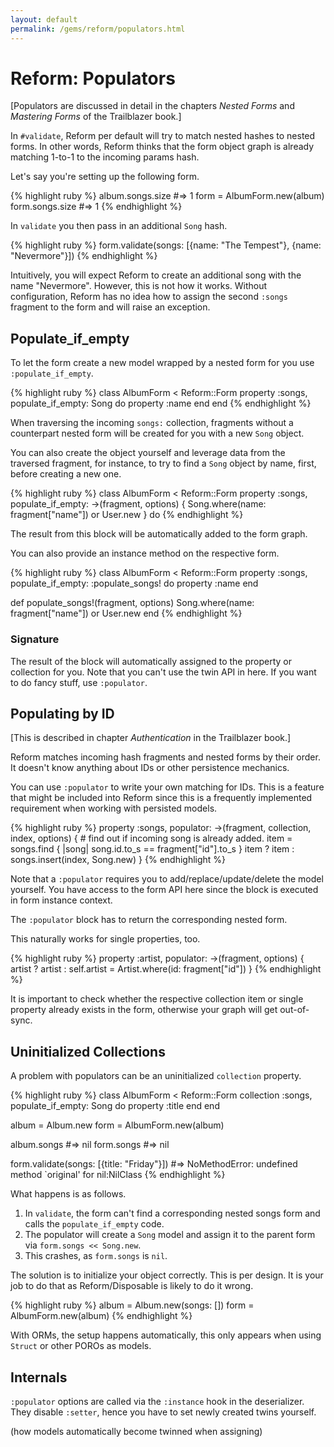 ```yaml
---
layout: default
permalink: /gems/reform/populators.html
---
```


# Reform: Populators

[Populators are discussed in detail in the chapters _Nested Forms_ and _Mastering Forms_ of the Trailblazer book.]

In `#validate`, Reform per default will try to match nested hashes to nested forms. In other words, Reform thinks that the form object graph is already matching 1-to-1 to the incoming params hash.

Let's say you're setting up the following form.

{% highlight ruby %}
album.songs.size #=> 1
form = AlbumForm.new(album)
form.songs.size #=> 1
{% endhighlight %}

In `validate` you then pass in an additional `Song` hash.

{% highlight ruby %}
form.validate(songs: [{name: "The Tempest"}, {name: "Nevermore"}])
{% endhighlight %}

Intuitively, you will expect Reform to create an additional song with the name "Nevermore". However, this is not how it works. Without configuration, Reform has no idea how to assign the second `:songs` fragment to the form and will raise an exception.

## Populate_if_empty

To let the form create a new model wrapped by a nested form for you use `:populate_if_empty`.

{% highlight ruby %}
class AlbumForm < Reform::Form
  property :songs, populate_if_empty: Song do
    property :name
  end
end
{% endhighlight %}

When traversing the incoming `songs:` collection, fragments without a counterpart nested form will be created for you with a new `Song` object.

You can also create the object yourself and leverage data from the traversed fragment, for instance, to try to find a `Song` object by name, first, before creating a new one.

{% highlight ruby %}
class AlbumForm < Reform::Form
  property :songs, populate_if_empty: ->(fragment, options) {
    Song.where(name: fragment["name"]) or User.new } do
{% endhighlight %}

The result from this block will be automatically added to the form graph.

You can also provide an instance method on the respective form.

{% highlight ruby %}
class AlbumForm < Reform::Form
  property :songs, populate_if_empty: :populate_songs! do
    property :name
  end

  def populate_songs!(fragment, options)
    Song.where(name: fragment["name"]) or User.new
  end
{% endhighlight %}


### Signature

The result of the block will automatically assigned to the property or collection for you. Note that you can't use the twin API in here. If you want to do fancy stuff, use `:populator`.

## Populating by ID

[This is described in chapter _Authentication_ in the Trailblazer book.]

Reform matches incoming hash fragments and nested forms by their order. It doesn't know anything about IDs or other persistence mechanics.

You can use `:populator` to write your own matching for IDs. This is a feature that might be included into Reform since this is a frequently implemented requirement when working with persisted models.

{% highlight ruby %}
property :songs,
  populator: ->(fragment, collection, index, options) {
    # find out if incoming song is already added.
    item = songs.find { |song| song.id.to_s == fragment["id"].to_s }
    item ? item : songs.insert(index, Song.new)
  }
{% endhighlight %}

Note that a `:populator` requires you to add/replace/update/delete the model yourself. You have access to the form API here since the block is executed in form instance context.

The `:populator` block has to return the corresponding nested form.

This naturally works for single properties, too.

{% highlight ruby %}
property :artist,
  populator: ->(fragment, options) {
    artist ? artist : self.artist = Artist.where(id: fragment["id"])
  }
{% endhighlight %}

It is important to check whether the respective collection item or single property already exists in the form, otherwise your graph will get out-of-sync.


## Uninitialized Collections

A problem with populators can be an uninitialized `collection` property.

{% highlight ruby %}
class AlbumForm < Reform::Form
  collection :songs, populate_if_empty: Song do
    property :title
  end
end

album = Album.new
form  = AlbumForm.new(album)

album.songs #=> nil
form.songs  #=> nil

form.validate(songs: [{title: "Friday"}])
#=> NoMethodError: undefined method `original' for nil:NilClass
{% endhighlight %}

What happens is as follows.

1. In `validate`, the form can't find a corresponding nested songs form and calls the `populate_if_empty` code.
2. The populator will create a `Song` model and assign it to the parent form via `form.songs << Song.new`.
3. This crashes, as `form.songs` is `nil`.

The solution is to initialize your object correctly. This is per design. It is your job to do that as Reform/Disposable is likely to do it wrong.

{% highlight ruby %}
album = Album.new(songs: [])
form  = AlbumForm.new(album)
{% endhighlight %}

With ORMs, the setup happens automatically, this only appears when using `Struct` or other POROs as models.

## Internals

`:populator` options are called via the `:instance` hook in the deserializer. They disable `:setter`, hence you have to set newly created twins yourself.

(how models automatically become twinned when assigning)


